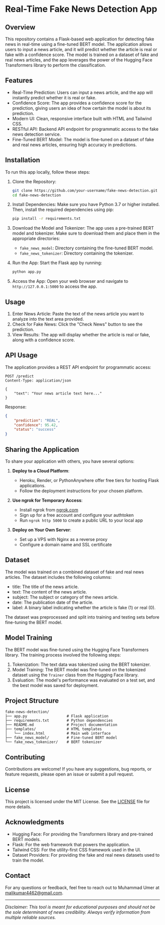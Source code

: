 # Real-Time Fake News Detection App

## Overview

This repository contains a Flask-based web application for detecting fake news in real-time using a fine-tuned BERT model. The application allows users to input a news article, and it will predict whether the article is real or fake with a confidence score. The model is trained on a dataset of fake and real news articles, and the app leverages the power of the Hugging Face Transformers library to perform the classification.

## Features

- Real-Time Prediction: Users can input a news article, and the app will instantly predict whether it is real or fake.
- Confidence Score: The app provides a confidence score for the prediction, giving users an idea of how certain the model is about its prediction.
- Modern UI: Clean, responsive interface built with HTML and Tailwind CSS.
- RESTful API: Backend API endpoint for programmatic access to the fake news detection service.
- Fine-Tuned BERT Model: The model is fine-tuned on a dataset of fake and real news articles, ensuring high accuracy in predictions.

## Installation

To run this app locally, follow these steps:

1. Clone the Repository:
   ```bash
   git clone https://github.com/your-username/fake-news-detection.git
   cd fake-news-detection
   ```

2. Install Dependencies:
   Make sure you have Python 3.7 or higher installed. Then, install the required dependencies using pip:
   ```bash
   pip install -r requirements.txt
   ```

3. Download the Model and Tokenizer:
   The app uses a pre-trained BERT model and tokenizer. Make sure to download them and place them in the appropriate directories:
   - `fake_news_model`: Directory containing the fine-tuned BERT model.
   - `fake_news_tokenizer`: Directory containing the tokenizer.

4. Run the App:
   Start the Flask app by running:
   ```bash
   python app.py
   ```

5. Access the App:
   Open your web browser and navigate to `http://127.0.0.1:5000` to access the app.

## Usage

1. Enter News Article: Paste the text of the news article you want to analyze into the text area provided.
2. Check for Fake News: Click the "Check News" button to see the prediction.
3. View Results: The app will display whether the article is real or fake, along with a confidence score.

## API Usage

The application provides a REST API endpoint for programmatic access:

```
POST /predict
Content-Type: application/json

{
    "text": "Your news article text here..."
}
```

Response:
```json
{
    "prediction": "REAL",
    "confidence": 95.42,
    "status": "success"
}
```

## Sharing the Application

To share your application with others, you have several options:

1. **Deploy to a Cloud Platform**:
   - Heroku, Render, or PythonAnywhere offer free tiers for hosting Flask applications.
   - Follow the deployment instructions for your chosen platform.

2. **Use ngrok for Temporary Access**:
   - Install ngrok from [ngrok.com](https://ngrok.com)
   - Sign up for a free account and configure your authtoken
   - Run `ngrok http 5000` to create a public URL to your local app

3. **Deploy on Your Own Server**:
   - Set up a VPS with Nginx as a reverse proxy
   - Configure a domain name and SSL certificate

## Dataset

The model was trained on a combined dataset of fake and real news articles. The dataset includes the following columns:

- title: The title of the news article.
- text: The content of the news article.
- subject: The subject or category of the news article.
- date: The publication date of the article.
- label: A binary label indicating whether the article is fake (1) or real (0).

The dataset was preprocessed and split into training and testing sets before fine-tuning the BERT model.

## Model Training

The BERT model was fine-tuned using the Hugging Face Transformers library. The training process involved the following steps:

1. Tokenization: The text data was tokenized using the BERT tokenizer.
2. Model Training: The BERT model was fine-tuned on the tokenized dataset using the `Trainer` class from the Hugging Face library.
3. Evaluation: The model's performance was evaluated on a test set, and the best model was saved for deployment.

## Project Structure

```
fake-news-detection/
├── app.py                  # Flask application
├── requirements.txt        # Python dependencies
├── README.md               # Project documentation
├── templates/              # HTML templates
│   └── index.html          # Main web interface
├── fake_news_model/        # Fine-tuned BERT model
└── fake_news_tokenizer/    # BERT tokenizer
```

## Contributing

Contributions are welcome! If you have any suggestions, bug reports, or feature requests, please open an issue or submit a pull request.

## License

This project is licensed under the MIT License. See the [LICENSE](LICENSE) file for more details.

## Acknowledgments

- Hugging Face: For providing the Transformers library and pre-trained BERT models.
- Flask: For the web framework that powers the application.
- Tailwind CSS: For the utility-first CSS framework used in the UI.
- Dataset Providers: For providing the fake and real news datasets used to train the model.

## Contact

For any questions or feedback, feel free to reach out to Muhammad Umer at malikumar4462@gmail.com.

---

*Disclaimer: This tool is meant for educational purposes and should not be the sole determinant of news credibility. Always verify information from multiple reliable sources.*
